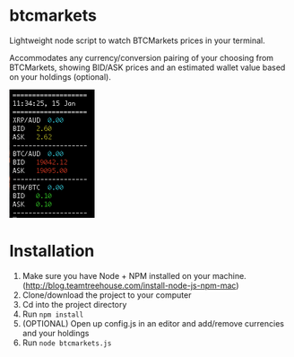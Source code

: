# btcmarkets
Lightweight node script to watch BTCMarkets prices in your terminal.

Accommodates any currency/conversion pairing of your choosing from BTCMarkets, showing BID/ASK prices and an estimated wallet value based on your holdings (optional).

![Example readout](/example.png)

# Installation
1. Make sure you have Node + NPM installed on your machine. (http://blog.teamtreehouse.com/install-node-js-npm-mac)
2. Clone/download the project to your computer
3. Cd into the project directory
4. Run `npm install`
5. (OPTIONAL) Open up config.js in an editor and add/remove currencies and your holdings
6. Run `node btcmarkets.js`
